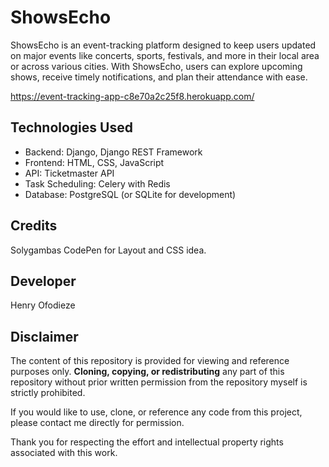 # ShowsEcho

ShowsEcho is an event-tracking platform designed to keep users updated on major events like concerts, sports, festivals, and more in their local area or across various cities. With ShowsEcho, users can explore upcoming shows, receive timely notifications, and plan their attendance with ease.

https://event-tracking-app-c8e70a2c25f8.herokuapp.com/

## Technologies Used

- Backend: Django, Django REST Framework
- Frontend: HTML, CSS, JavaScript
- API: Ticketmaster API
- Task Scheduling: Celery with Redis
- Database: PostgreSQL (or SQLite for development)

## Credits
Solygambas CodePen for Layout and CSS idea.

## Developer
Henry Ofodieze


## Disclaimer

The content of this repository is provided for viewing and reference purposes only. **Cloning, copying, or redistributing** any part of this repository without prior written permission from the repository myself is strictly prohibited.

If you would like to use, clone, or reference any code from this project, please contact me directly for permission.

Thank you for respecting the effort and intellectual property rights associated with this work.


